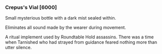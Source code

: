 ### Crepus's Vial [6000]

Small mysterious bottle with a dark mist sealed within.

Eliminates all sound made by the wearer during movement.

A ritual implement used by Roundtable Hold assassins. There was a time when Tarnished who had strayed from guidance feared nothing more than utter silence.